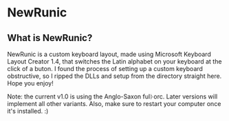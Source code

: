 # NewRunic

## What is NewRunic?

NewRunic is a custom keyboard layout, made using Microsoft Keyboard Layout Creator 1.4, that switches the Latin alphabet on your keyboard at the click of a buton. I found the process of setting up a custom keyboard obstructive, so I ripped the DLLs and setup from the directory straight here. Hope you enjoy!

Note: the current v1.0 is using the Anglo-Saxon fulᚦorc. Later versions will implement all other variants. Also, make sure to restart your computer once it's installed. :)
